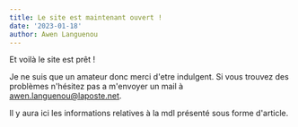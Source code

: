 ```yaml
---
title: Le site est maintenant ouvert !
date: '2023-01-18'
author: Awen Languenou
---
```


Et voilà le site est prêt !

Je ne suis que un amateur donc merci d'etre indulgent. Si vous trouvez des problèmes n'hésitez pas a m'envoyer un mail à [awen.languenou@laposte.net](mailto:awen.languenou@laposte.net).

Il y aura ici les informations relatives à la mdl présenté sous forme d'article.
